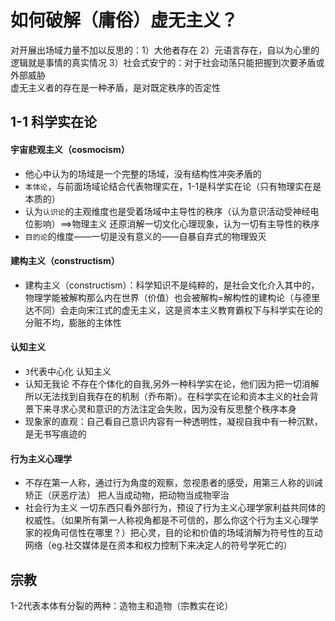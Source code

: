 # 如何破解（庸俗）虚无主义？
对开展出场域力量不加以反思的：1）大他者存在 2）元语言存在，自以为心里的逻辑就是事情的真实情况 3）社会式安宁的：对于社会动荡只能把握到次要矛盾或外部威胁<br>
虚无主义者的存在是一种矛盾，是对既定秩序的否定性
## 1-1 科学实在论
#### 宇宙悲观主义（cosmocism）
* 他心中认为的场域是一个完整的场域，没有结构性冲突矛盾的<br>
* `本体论`，与前面场域论结合代表物理实在，1-1是科学实在论（只有物理实在是本质的）<br>
* 认为`认识论`的主观维度也是受着场域中主导性的秩序（认为意识活动受神经电位影响）==>物理主义 还原消解一切文化心理现象，认为一切有主导性的秩序<br>
* `目的论`的维度——一切是没有意义的——自暴自弃式的物理毁灭
#### 建构主义（constructism）
* 建构主义（constructism）：科学知识不是纯粹的，是社会文化介入其中的，物理学能被解构那么内在世界（价值）也会被解构=解构性的建构论（与德里达不同）会走向宋江式的虚无主义，这是资本主义教育霸权下与科学实在论的分赃不均，膨胀的主体性
#### 认知主义
* `3`代表中心化 认知主义<br>
* 认知无我论 不存在个体化的自我,另外一种科学实在论，他们因为把一切消解所以无法找到自我存在的机制（乔布斯）。在科学实在论和资本主义的社会背景下来寻求心灵和意识的方法注定会失败，因为没有反思整个秩序本身<br>
* 现象家的直观：自己看自己意识内容有一种透明性，凝视自我中有一种沉默，是无书写痕迹的
#### 行为主义心理学
* 不存在第一人称，通过行为角度的观察，忽视患者的感受，用第三人称的训诫矫正（厌恶疗法） 把人当成动物，把动物当成物宰治<br>
* 社会行为主义 一切东西只看外部行为，预设了行为主义心理学家利益共同体的权威性。（如果所有第一人称视角都是不可信的，那么你这个行为主义心理学家的视角可信性在哪里？）把心灵，目的论和价值的场域消解为符号性的互动网络（eg.社交媒体是在资本和权力控制下来决定人的符号学死亡的）

## 宗教
1-2代表本体有分裂的两种：造物主和造物（宗教实在论）
